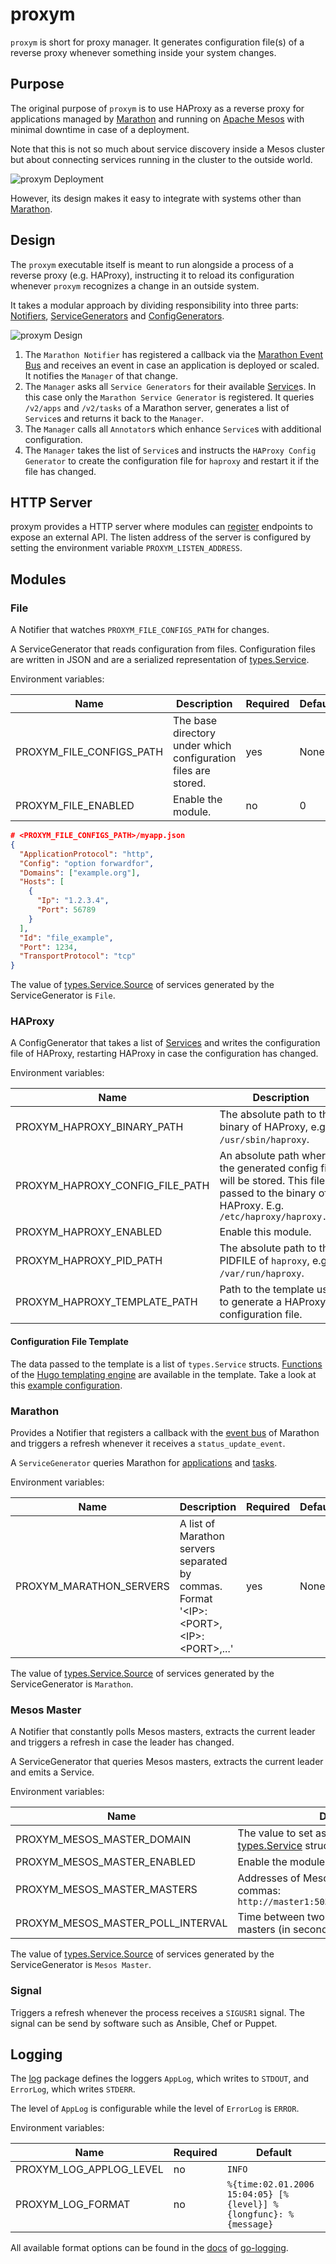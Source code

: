 # proxym

`proxym` is short for proxy manager.
It generates configuration file(s) of a reverse proxy whenever something inside your system changes.

## Purpose

The original purpose of `proxym` is to use HAProxy as a reverse proxy for applications managed by
[Marathon](https://github.com/mesosphere/marathon) and running on [Apache Mesos](http://mesos.apache.org/) with
minimal downtime in case of a deployment.

Note that this is not so much about service discovery inside a Mesos cluster but about connecting services running in
the cluster to the outside world.

![proxym Deployment](docs/deployment.png)

However, its design makes it easy to integrate with systems other than [Marathon](https://github.com/mesosphere/marathon).

## Design

The `proxym` executable itself is meant to run alongside a process of a reverse proxy (e.g. HAProxy), instructing it
to reload its configuration whenever `proxym` recognizes a change in an outside system.

It takes a modular approach by dividing responsibility into three parts:
[Notifiers](http://godoc.org/github.com/wndhydrnt/proxym/types#Notifier),
[ServiceGenerators](http://godoc.org/github.com/wndhydrnt/proxym/types#ServiceGenerator) and
[ConfigGenerators](http://godoc.org/github.com/wndhydrnt/proxym/types#ConfigGenerator).

![proxym Design](docs/design.png)

1. The `Marathon Notifier` has registered a callback via the [Marathon Event Bus](https://mesosphere.github.io/marathon/docs/event-bus.html)
   and receives an event in case an application is deployed or scaled. It notifies the `Manager` of that change.
2. The `Manager` asks all `Service Generators` for their available [Service](http://godoc.org/github.com/wndhydrnt/proxym/types#Service)s.
   In this case only the `Marathon Service Generator` is registered. It queries
   `/v2/apps` and `/v2/tasks` of a Marathon server, generates a list of
   `Service`s and returns it back to the `Manager`.
3. The `Manager` calls all  `Annotator`s which enhance `Service`s with
   additional configuration.
4. The `Manager` takes the list of `Service`s and instructs the
   `HAProxy Config Generator` to create the configuration file for `haproxy` and
   restart it if the file has changed.

## HTTP Server

proxym provides a HTTP server where modules can [register](http://godoc.org/github.com/wndhydrnt/proxym/manager#Manager.RegisterHttpEndpoint)
endpoints to expose an external API.
The listen address of the server is configured by setting the environment
variable `PROXYM_LISTEN_ADDRESS`.

## Modules

### File

A Notifier that watches `PROXYM_FILE_CONFIGS_PATH` for changes.

A ServiceGenerator that reads configuration from files. Configuration files
are written in JSON and are a serialized representation of
[types.Service](http://godoc.org/github.com/wndhydrnt/proxym/types#Service).

Environment variables:

Name | Description | Required | Default
---- | ----------- | -------- | -------
PROXYM_FILE_CONFIGS_PATH | The base directory under which configuration files are stored. | yes | None
PROXYM_FILE_ENABLED | Enable the module. | no | 0

```json
# <PROXYM_FILE_CONFIGS_PATH>/myapp.json
{
  "ApplicationProtocol": "http",
  "Config": "option forwardfor",
  "Domains": ["example.org"],
  "Hosts": [
    {
      "Ip": "1.2.3.4",
      "Port": 56789
    }
  ],
  "Id": "file_example",
  "Port": 1234,
  "TransportProtocol": "tcp"
}
```

The value of [types.Service.Source](http://godoc.org/github.com/wndhydrnt/proxym/types#Service)
of services generated by the ServiceGenerator is `File`.

### HAProxy

A ConfigGenerator that takes a list of [Services](http://godoc.org/github.com/wndhydrnt/proxym/types#Service)
and writes the configuration file of HAProxy, restarting HAProxy in case the
configuration has changed.

Environment variables:

Name | Description | Required | Default
---- | ----------- | -------- | -------
PROXYM_HAPROXY_BINARY_PATH | The absolute path to the binary of HAProxy, e.g. `/usr/sbin/haproxy`. | yes | None
PROXYM_HAPROXY_CONFIG_FILE_PATH | An absolute path where the generated config file will be stored. This file is passed to the binary of HAProxy. E.g. `/etc/haproxy/haproxy.cfg` | yes | None
PROXYM_HAPROXY_ENABLED | Enable this module. | no | 0
PROXYM_HAPROXY_PID_PATH | The absolute path to the PIDFILE of `haproxy`, e.g. `/var/run/haproxy`. | yes | None
PROXYM_HAPROXY_TEMPLATE_PATH | Path to the template used to generate a HAProxy configuration file. | yes | None

#### Configuration File Template

The data passed to the template is a list of `types.Service` structs.
[Functions](http://godoc.org/github.com/spf13/hugo/tpl) of the [Hugo templating engine](http://gohugo.io/) are available in the template.
Take a look at this [example configuration](./docs/haproxy-sample.cfg).

### Marathon

Provides a Notifier that registers a callback with the [event bus](https://mesosphere.github.io/marathon/docs/event-bus.html)
of Marathon and triggers a refresh whenever it receives a `status_update_event`.

A `ServiceGenerator` queries Marathon for [applications](https://mesosphere.github.io/marathon/docs/rest-api.html#get-/v2/apps) and
[tasks](https://mesosphere.github.io/marathon/docs/rest-api.html#get-/v2/tasks).

Environment variables:

Name | Description | Required | Default
---- | ----------- | -------- | -------
PROXYM_MARATHON_SERVERS | A list of Marathon servers separated by commas. Format '\<IP\>:\<PORT\>,\<IP\>:\<PORT\>,...' | yes | None

The value of [types.Service.Source](http://godoc.org/github.com/wndhydrnt/proxym/types#Service)
of services generated by the ServiceGenerator is `Marathon`.

### Mesos Master

A Notifier that constantly polls Mesos masters, extracts the current leader and
triggers a refresh in case the leader has changed.

A ServiceGenerator that queries Mesos masters, extracts the current leader and
emits a Service.

Environment variables:

Name | Description | Required | Default
---- | ----------- | -------- | -------
PROXYM_MESOS_MASTER_DOMAIN | The value to set as the `Domain` field in the [types.Service](http://godoc.org/github.com/wndhydrnt/proxym/types#Service) struct. | yes | None
PROXYM_MESOS_MASTER_ENABLED | Enable the module. | no | 0
PROXYM_MESOS_MASTER_MASTERS | Addresses of Mesos master separated by commas: `http://master1:5050,http://master2:5050,...` | yes | None
PROXYM_MESOS_MASTER_POLL_INTERVAL | Time between two calls to one of the Mesos masters (in seconds). | no | 10

The value of [types.Service.Source](http://godoc.org/github.com/wndhydrnt/proxym/types#Service)
of services generated by the ServiceGenerator is `Mesos Master`.

### Signal

Triggers a refresh whenever the process receives a `SIGUSR1` signal. The signal
can be send by software such as Ansible, Chef or Puppet.

## Logging

The [log](./log/log.go) package defines the loggers `AppLog`, which writes to
`STDOUT`, and `ErrorLog`, which writes `STDERR`.

The level of `AppLog` is configurable while the level of `ErrorLog` is `ERROR`.

Environment variables:

Name | Required | Default
---- | -------- | -------
PROXYM_LOG_APPLOG_LEVEL | no | `INFO`
PROXYM_LOG_FORMAT | no | `%{time:02.01.2006 15:04:05} [%{level}] %{longfunc}: %{message}`

All available format options can be found in the [docs](http://godoc.org/github.com/op/go-logging#NewStringFormatter)
of [go-logging](https://github.com/op/go-logging).
